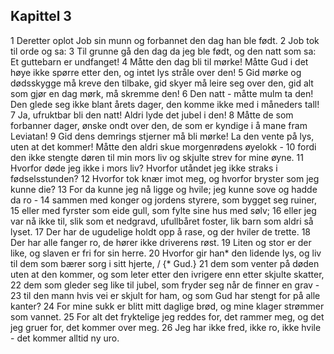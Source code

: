 ## Kapittel 3

1 Deretter oplot Job sin munn og forbannet den dag han ble født.
2 Job tok til orde og sa:
3 Til grunne gå den dag da jeg ble født, og den natt som sa: Et guttebarn er undfanget!
4 Måtte den dag bli til mørke! Måtte Gud i det høye ikke spørre etter den, og intet lys stråle over den!
5 Gid mørke og dødsskygge må kreve den tilbake, gid skyer må leire seg over den, gid alt som gjør en dag mørk, må skremme den!
6 Den natt - måtte mulm ta den! Den glede seg ikke blant årets dager, den komme ikke med i måneders tall!
7 Ja, ufruktbar bli den natt! Aldri lyde det jubel i den!
8 Måtte de som forbanner dager, ønske ondt over den, de som er kyndige i å mane fram Leviatan!
9 Gid dens demrings stjerner må bli mørke! La den vente på lys, uten at det kommer! Måtte den aldri skue morgenrødens øyelokk -
10 fordi den ikke stengte døren til min mors liv og skjulte strev for mine øyne.
11 Hvorfor døde jeg ikke i mors liv? Hvorfor utåndet jeg ikke straks i fødselsstunden?
12 Hvorfor tok knær imot meg, og hvorfor bryster som jeg kunne die?
13 For da kunne jeg nå ligge og hvile; jeg kunne sove og hadde da ro -
14 sammen med konger og jordens styrere, som bygget seg ruiner,
15 eller med fyrster som eide gull, som fylte sine hus med sølv;
16 eller jeg var nå ikke til, slik som et nedgravd, ufullbåret foster, lik barn som aldri så lyset.
17 Der har de ugudelige holdt opp å rase, og der hviler de trette.
18 Der har alle fanger ro, de hører ikke driverens røst.
19 Liten og stor er der like, og slaven er fri for sin herre.
20 Hvorfor gir han* den lidende lys, og liv til dem som bærer sorg i sitt hjerte, / {* Gud.}
21 dem som venter på døden uten at den kommer, og som leter etter den ivrigere enn etter skjulte skatter,
22 dem som gleder seg like til jubel, som fryder seg når de finner en grav -
23 til den mann hvis vei er skjult for ham, og som Gud har stengt for på alle kanter?
24 For mine sukk er blitt mitt daglige brød, og mine klager strømmer som vannet.
25 For alt det fryktelige jeg reddes for, det rammer meg, og det jeg gruer for, det kommer over meg.
26 Jeg har ikke fred, ikke ro, ikke hvile - det kommer alltid ny uro.
